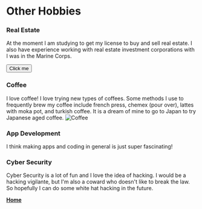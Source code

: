 # Other Hobbies

### Real Estate
At the moment I am studying to get my license to buy and sell real estate. I also have experience working with real estate investment corporations with I was in the Marine Corps. 

<div id=scriptImage>
 </div>
 
<button onclick="myFunction()">Click me</button>

<script>
var img = new Image(); 
var div = document.getElementById('scriptImage'); 
 
myFunction() { 
  div.appendChild(img);
}; 
 
img.src = 'https://images.adsttc.com/media/images/5e1d/02c3/3312/fd58/9c00/06e9/large_jpg/NewHouse_SA_Photo_01.jpg'
    </script>
  
### Coffee
I love coffee! I love trying new types of coffees. Some methods I use to frequently brew my coffee include french press, chemex (pour over), lattes with moka pot, and turkish coffee. It is a dream of mine to go to Japan to try Japanese aged coffee. 
<img src="https://upload.wikimedia.org/wikipedia/commons/4/45/A_small_cup_of_coffee.JPG" alt="Coffee">

### App Development
I think making apps and coding in general is just super fascinating!

### Cyber Security
Cyber Security is a lot of fun and I love the idea of hacking. I would be a hacking vigilante, but I'm also a coward who doesn't like to break the law. So hopefully I can do some white hat hacking in the future. 

**[Home](README.md "Go to homepage")**
